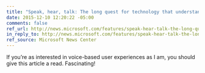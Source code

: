 ```yaml
---
title: "Speak, hear, talk: The long quest for technology that understands speech as well as a human"
date: 2015-12-10 12:20:22 -05:00
comments: false
ref_url: http://news.microsoft.com/features/speak-hear-talk-the-long-quest-for-technology-that-understands-speech-as-well-as-a-human/
in_reply_to: http://news.microsoft.com/features/speak-hear-talk-the-long-quest-for-technology-that-understands-speech-as-well-as-a-human/
ref_source: Microsoft News Center
---
```


If you’re as interested in voice-based user experiences as I am, you should give this article a read. Fascinating!
